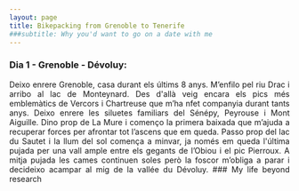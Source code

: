 ```yaml
---
layout: page
title: Bikepacking from Grenoble to Tenerife
###subtitle: Why you'd want to go on a date with me
---
```



### Dia 1 - Grenoble - Dévoluy:


<p align="justify"> Deixo enrere Grenoble, casa durant els últims 8 anys. M’enfilo pel riu Drac i arribo al lac de Monteynard. Des d'allà veig encara els pics més emblemàtics de Vercors i Chartreuse que m’ha nfet companyia durant tants anys. Deixo enrere les siluetes familiars del Sénépy, Peyrouse i Mont Aiguille.  Dino prop de La Mure i començo la primera baixada que m’ajuda a recuperar forces per afrontar tot l’ascens que em queda. Passo prop del lac du Sautet i la llum del sol comença a minvar, ja només em queda l'última pujada per una vall ample entre els gegants de l’Obiou i el pic Pierroux. A mitja pujada les cames continuen soles però la foscor m’obliga a parar i decideixo acampar al mig de la vallée du Dévoluy.
### My life beyond research
